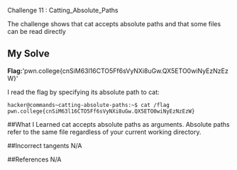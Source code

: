 Challenge 11 : Catting_Absolute_Paths

The challenge shows that cat accepts absolute paths and that some
files can be read directly

## My Solve
**Flag:**'pwn.college{cnSiM63l16CTO5Ff6sVyNXi8uGw.QX5ETO0wiNyEzNzEzW}'

I read the flag by specifying its absolute path to cat:
```
hacker@commands~catting-absolute-paths:~$ cat /flag
pwn.college{cnSiM63l16CTO5Ff6sVyNXi8uGw.QX5ETO0wiNyEzNzEzW}
```

##What I Learned
cat accepts absolute paths as arguments.
Absolute paths refer to the same file regardless of your current
working directory.


##Incorrect tangents
N/A

##References
N/A
